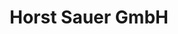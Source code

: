 ---
title: "Horst Sauer GmbH"
url: /bernau-am-chiemsee/horst-sauer-gmbh-priener-strasse/
shop: Autohaus
---